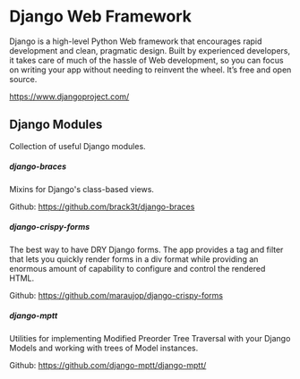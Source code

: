 # Django Web Framework
Django is a high-level Python Web framework that encourages rapid development and clean, pragmatic design. Built by experienced developers, it takes care of much of the hassle of Web development, so you can focus on writing your app without needing to reinvent the wheel. It’s free and open source.

https://www.djangoproject.com/

## Django Modules
Collection of useful Django modules.

##### django-braces
Mixins for Django's class-based views.

Github: https://github.com/brack3t/django-braces

##### django-crispy-forms
The best way to have DRY Django forms. The app provides a tag and filter that
lets you quickly render forms in a div format while providing an enormous
amount of capability to configure and control the rendered HTML.

Github: https://github.com/maraujop/django-crispy-forms

##### django-mptt
Utilities for implementing Modified Preorder Tree Traversal with your Django Models and working with trees of Model instances.

Github: https://github.com/django-mptt/django-mptt/
